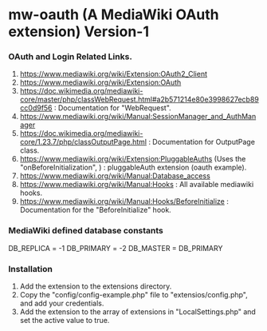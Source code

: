﻿
# mw-oauth (A MediaWiki OAuth extension) Version-1

### OAuth and Login Related Links.
1. https://www.mediawiki.org/wiki/Extension:OAuth2_Client
2. https://www.mediawiki.org/wiki/Extension:OAuth
3. https://doc.wikimedia.org/mediawiki-core/master/php/classWebRequest.html#a2b571214e80e3998627ecb89cc0d9f56 : Documentation for "WebRequest".
4. https://www.mediawiki.org/wiki/Manual:SessionManager_and_AuthManager
5. https://doc.wikimedia.org/mediawiki-core/1.23.7/php/classOutputPage.html : Documentation for OutputPage class.
6. https://www.mediawiki.org/wiki/Extension:PluggableAuths (Uses the "onBeforeInitialization", ) : pluggableAuth extension (oauth example).
7. https://www.mediawiki.org/wiki/Manual:Database_access
8. https://www.mediawiki.org/wiki/Manual:Hooks : All available mediawiki hooks.
9. https://www.mediawiki.org/wiki/Manual:Hooks/BeforeInitialize : Documentation for the "BeforeInitialize" hook.


### MediaWiki defined database constants
DB_REPLICA = -1
DB_PRIMARY = -2
DB_MASTER = DB_PRIMARY

### Installation
1. Add the extension to the extensions directory.
2. Copy the "config/config-example.php" file to "extensios/config.php", and add your credentials.
2. Add the extension to the array of extensions in "LocalSettings.php" and set the active value to true. 
 